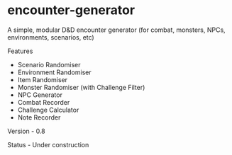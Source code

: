 # encounter-generator
A simple, modular D&amp;D encounter generator (for combat, monsters, NPCs, environments, scenarios, etc)

Features

+ Scenario Randomiser
+ Environment Randomiser
+ Item Randomiser
+ Monster Randomiser (with Challenge Filter)
+ NPC Generator
+ Combat Recorder
+ Challenge Calculator
+ Note Recorder

Version - 0.8

Status - Under construction
